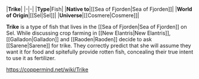 |**Trike**|
|-|-|
|**Type**|Fish|
|**Native to**|[[Sea of Fjorden\|Sea of Fjorden]]|
|**World of Origin**|[[Sel\|Sel]]|
|**Universe**|[[Cosmere\|Cosmere]]|

**Trike** is a type of fish that lives in the [[Sea of Fjorden\|Sea of Fjorden]] on Sel.
While discussing crop farming in [[New Elantris\|New Elantris]], [[Galladon\|Galladon]] and [[Raoden\|Raoden]] decide to ask [[Sarene\|Sarene]] for trike. They correctly predict that she will assume they want it for food and spitefully provide rotten fish, concealing their true intent to use it as fertilizer.



https://coppermind.net/wiki/Trike